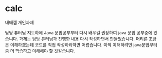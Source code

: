 # calc
내배캠 개인과제

담당 튜터님 지도하에 Java 문법공부부터 다시 배우길 권장하여 java 문법 공부중에 있습니다.
과제는 담당 튜터님과 진행한 내용 다시 작성하면서 만들었습니다.
머리론 조금은 이해하겠는데 코드를 직접 작성하라하면 어렵습니다.
아직 이해하려면 java문법부터 좀 더 학습하고 이해해야 할 것같습니다.
